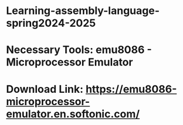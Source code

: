 # Learning-assembly-language-spring2024-2025
# Necessary Tools: emu8086 - Microprocessor Emulator
# Download Link: https://emu8086-microprocessor-emulator.en.softonic.com/
